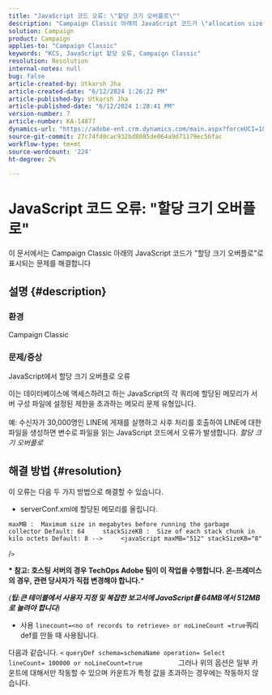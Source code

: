 ```yaml
---
title: "JavaScript 코드 오류: \"할당 크기 오버플로\""
description: "Campaign Classic 아래의 JavaScript 코드가 \"allocation size overflow\"로 표시되는 문제를 해결하는 방법에 대해 알아봅니다."
solution: Campaign
product: Campaign
applies-to: "Campaign Classic"
keywords: "KCS, JavaScript 할당 오류, Campaign Classic"
resolution: Resolution
internal-notes: null
bug: false
article-created-by: Utkarsh Jha
article-created-date: "6/12/2024 1:26:22 PM"
article-published-by: Utkarsh Jha
article-published-date: "6/12/2024 1:28:41 PM"
version-number: 7
article-number: KA-14877
dynamics-url: "https://adobe-ent.crm.dynamics.com/main.aspx?forceUCI=1&pagetype=entityrecord&etn=knowledgearticle&id=86ab5257-bf28-ef11-840a-00224808decd"
source-git-commit: 27c74fd0cac932bd8085de064a9d71179ec56fac
workflow-type: tm+mt
source-wordcount: '224'
ht-degree: 2%

---
```


# JavaScript 코드 오류: &quot;할당 크기 오버플로&quot;


이 문서에서는 Campaign Classic 아래의 JavaScript 코드가 &quot;할당 크기 오버플로&quot;로 표시되는 문제를 해결합니다

## 설명 {#description}


### 환경

Campaign Classic

### 문제/증상

JavaScript에서 할당 크기 오버플로 오류

이는 데이터베이스에 액세스하려고 하는 JavaScript의 각 쿼리에 할당된 메모리가 서버 구성 파일에 설정된 제한을 초과하는 메모리 문제 유형입니다.
<br><br>예: 수신자가 30,000명인 LINE에 게재를 실행하고 사후 처리를 호출하여 LINE에 대한 파일을 생성하면 변수로 파일을 읽는 JavaScript 코드에서 오류가 발생합니다. *할당 크기 오버플로*









## 해결 방법 {#resolution}

이 오류는 다음 두 가지 방법으로 해결할 수 있습니다.<br>
- serverConf.xml에 할당된 메모리를 올립니다.





```
maxMB :  Maximum size in megabytes before running the garbage collector Default: 64     stackSizeKB :  Size of each stack chunk in kilo octets Default: 8 -->     <javaScript maxMB="512" stackSizeKB="8"
```

/`>`


<b>* 참고: 호스팅 서버의 경우 TechOps Adobe 팀이 이 작업을 수행합니다. 온-프레미스의 경우, 관련 당사자가 직접 변경해야 합니다.</b>*



*(<b>팁:</b><b>큰 테이블에서 사용자 지정 및 복잡한 보고서에 JavaScript를 64MB에서 512MB로 늘려야 합니다</b>)*



- 사용 `linecount=<no of records to retrieve> or noLineCount =true`쿼리 def를 만들 때 사용됩니다.


다음과 같습니다. `<` `queryDef schema=schemaName operation= Select lineCount= 100000 or noLineCount=true`
                 그러나 위의 옵션은 일부 카운트에 대해서만 작동할 수 있으며 카운트가 특정 값을 초과하는 경우에는 작동하지 않습니다.

